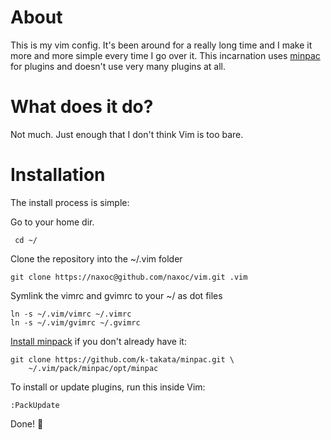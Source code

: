 # About
This is my vim config. It's been around for a really long time and I make it more and more simple every time I go over it. This incarnation uses [minpac](https://github.com/k-takata/minpac) for plugins and doesn't use very many plugins at all.

# What does it do?
Not much. Just enough that I don't think Vim is too bare.

# Installation
The install process is simple:

Go to your home dir.
```
 cd ~/
``` 

Clone the repository into the ~/.vim folder
```
git clone https://naxoc@github.com/naxoc/vim.git .vim
```

Symlink the vimrc and gvimrc to your ~/ as dot files
```
ln -s ~/.vim/vimrc ~/.vimrc
ln -s ~/.vim/gvimrc ~/.gvimrc
```

[Install minpack](https://github.com/k-takata/minpac) if you don't already have it:
```
git clone https://github.com/k-takata/minpac.git \
    ~/.vim/pack/minpac/opt/minpac
```    

To install or update plugins, run this inside Vim:
```
:PackUpdate
```

Done! 🚀
